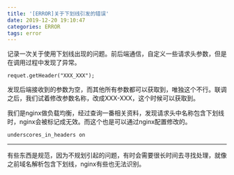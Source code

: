 ```yaml
---
title: '[ERROR]关于下划线引发的错误'
date: 2019-12-20 19:10:47
categories: ERROR
tags: error
---
```


记录一次关于使用下划线出现的问题。前后端通信，自定义一些请求头参数，但是在调用过程中发现了异常。

```
requet.getHeader("XXX_XXX");
```

发现后端接收到的参数为空，而其他所有参数都可以获取到，唯独这个不行。联调之后，我们试着修改参数名称，改成XXX-XXX，这个时候可以获取到。

我们是nginx做负载均衡，经过查询一番相关资料，发现请求头中名称包含下划线时，nginx会被标记成无效。而这个也是可以通过nginx配置修改的。
```
underscores_in_headers on
```

---
有些东西是规范，因为不规划引起的问题，有时会需要很长时间去寻找处理，就像之前域名解析包含下划线，nginx有些也无法识别。
